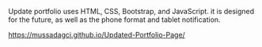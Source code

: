 Update portfolio uses HTML, CSS, Bootstrap, and JavaScript. it is designed for the future, as well as the phone format and tablet notification.

https://mussadagci.github.io/Updated-Portfolio-Page/